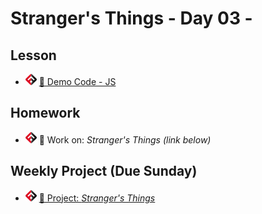 # Stranger's Things - Day 03 - 

## Lesson
<!-- - ![FSA](/logo.png) [📺 Lecture]() -->
- ![FSA](/logo.png) [👾 Demo Code - JS](questions.js)
<!-- - ![FSA](/logo.png) [👾 Demo Code - JS](app.js) -->

## Homework
- ![FSA](/logo.png) 🔬 Work on: *Stranger's Things (link below)*

## Weekly Project (Due Sunday)
- ![FSA](/logo.png) [🔬 Project: *Stranger's Things*](https://learn.fullstackacademy.com/workshop/5e8daec9be368c000405f864/landing)
